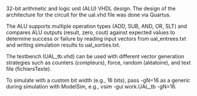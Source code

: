 32-bit arithmetic and logic unit (ALU) VHDL design. 
The design of the architecture for the circuit for the ual.vhd file was done via Quartus.

The ALU supports multiple operation types (ADD, SUB, AND, OR, SLT) and compares ALU outputs (result, zero, cout) against expected values to determine success or failure by reading input vectors from ual_entrees.txt and writing simulation results to ual_sorties.txt.

The testbench (UAL_tb.vhd) can be used with different vector generation strategies such as counters (compteurs), force, random (aléatoire), and text file (fichiersTexte). 

To simulate with a custom bit width (e.g., 16 bits), pass -gN=16 as a generic during simulation with ModelSim, e.g., vsim -gui work.UAL_tb -gN=16.

